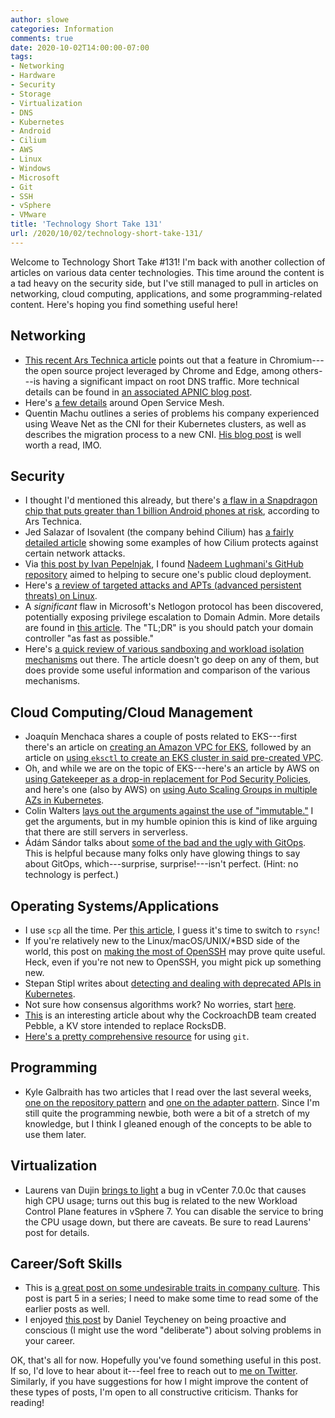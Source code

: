 ```yaml
---
author: slowe
categories: Information
comments: true
date: 2020-10-02T14:00:00-07:00
tags:
- Networking
- Hardware
- Security
- Storage
- Virtualization
- DNS
- Kubernetes
- Android
- Cilium
- AWS
- Linux
- Windows
- Microsoft
- Git
- SSH
- vSphere
- VMware
title: 'Technology Short Take 131'
url: /2020/10/02/technology-short-take-131/
---
```


Welcome to Technology Short Take #131! I'm back with another collection of articles on various data center technologies. This time around the content is a tad heavy on the security side, but I've still managed to pull in articles on networking, cloud computing, applications, and some programming-related content. Here's hoping you find something useful here!<!--more-->

## Networking

* [This recent Ars Technica article][link-3] points out that a feature in Chromium---the open source project leveraged by Chrome and Edge, among others---is having a significant impact on root DNS traffic. More technical details can be found in [an associated APNIC blog post][link-4].
* Here's [a few details][link-11] around Open Service Mesh.
* Quentin Machu outlines a series of problems his company experienced using Weave Net as the CNI for their Kubernetes clusters, as well as describes the migration process to a new CNI. [His blog post][link-18] is well worth a read, IMO.

## Security

* I thought I'd mentioned this already, but there's [a flaw in a Snapdragon chip that puts greater than 1 billion Android phones at risk][link-8], according to Ars Technica.
* Jed Salazar of Isovalent (the company behind Cilium) has [a fairly detailed article][link-12] showing some examples of how Cilium protects against certain network attacks.
* Via [this post by Ivan Pepelnjak][link-15], I found [Nadeem Lughmani's GitHub repository][link-16] aimed to helping to secure one's public cloud deployment.
* Here's [a review of targeted attacks and APTs (advanced persistent threats) on Linux][link-20].
* A _significant_ flaw in Microsoft's Netlogon protocol has been discovered, potentially exposing privilege escalation to Domain Admin. More details are found in [this article][link-25]. The "TL;DR" is you should patch your domain controller "as fast as possible."
* Here's [a quick review of various sandboxing and workload isolation mechanisms][link-29] out there. The article doesn't go deep on any of them, but does provide some useful information and comparison of the various mechanisms.

## Cloud Computing/Cloud Management

* Joaquín Menchaca shares a couple of posts related to EKS---first there's an article on [creating an Amazon VPC for EKS][link-6], followed by an article on [using `eksctl` to create an EKS cluster in said pre-created VPC][link-7].
* Oh, and while we are on the topic of EKS---here's an article by AWS on [using Gatekeeper as a drop-in replacement for Pod Security Policies][link-26], and here's one (also by AWS) on [using Auto Scaling Groups in multiple AZs in Kubernetes][link-27].
* Colin Walters [lays out the arguments against the use of "immutable."][link-10] I get the arguments, but in my humble opinion this is kind of like arguing that there are still servers in serverless.
* Ádám Sándor talks about [some of the bad and the ugly with GitOps][link-19]. This is helpful because many folks only have glowing things to say about GitOps, which---surprise, surprise!---isn't perfect. (Hint: no technology is perfect.)

## Operating Systems/Applications

* I use `scp` all the time. Per [this article][link-9], I guess it's time to switch to `rsync`!
* If you're relatively new to the Linux/macOS/UNIX/\*BSD side of the world, this post on [making the most of OpenSSH][link-17] may prove quite useful. Heck, even if you're not new to OpenSSH, you might pick up something new.
* Stepan Stipl writes about [detecting and dealing with deprecated APIs in Kubernetes][link-21].
* Not sure how consensus algorithms work? No worries, start [here][link-24].
* [This][link-28] is an interesting article about why the CockroachDB team created Pebble, a KV store intended to replace RocksDB.
* [Here's a pretty comprehensive resource][link-30] for using `git`.

## Programming

* Kyle Galbraith has two articles that I read over the last several weeks, [one on the repository pattern][link-13] and [one on the adapter pattern][link-14]. Since I'm still quite the programming newbie, both were a bit of a stretch of my knowledge, but I think I gleaned enough of the concepts to be able to use them later.

## Virtualization

* Laurens van Dujin [brings to light][link-5] a bug in vCenter 7.0.0c that causes high CPU usage; turns out this bug is related to the new Workload Control Plane features in vSphere 7. You can disable the service to bring the CPU usage down, but there are caveats. Be sure to read Laurens' post for details.

## Career/Soft Skills

* This is [a great post on some undesirable traits in company culture][link-22]. This post is part 5 in a series; I need to make some time to read some of the earlier posts as well.
* I enjoyed [this post][link-23] by Daniel Teycheney on being proactive and conscious (I might use the word "deliberate") about solving problems in your career.

OK, that's all for now. Hopefully you've found something useful in this post. If so, I'd love to hear about it---feel free to reach out to [me on Twitter][link-99]. Similarly, if you have suggestions for how I might improve the content of these types of posts, I'm open to all constructive criticism. Thanks for reading!

[link-3]: https://arstechnica.com/gadgets/2020/08/a-chrome-feature-is-creating-enormous-load-on-global-root-dns-servers/
[link-4]: https://blog.apnic.net/2020/08/21/chromiums-impact-on-root-dns-traffic/
[link-5]: https://vdr.one/vmware-vcenter-7-0-0c-high-cpu-usage/
[link-6]: https://medium.com/@Joachim8675309/create-an-amazon-vpc-for-eks-597481514bcc
[link-7]: https://medium.com/@Joachim8675309/create-eks-with-an-existing-vpc-8e31d95ccc5b
[link-8]: https://arstechnica.com/information-technology/2020/08/snapdragon-chip-flaws-put-1-billion-android-phones-at-risk-of-data-theft/
[link-9]: https://fedoramagazine.org/scp-users-migration-guide-to-rsync/
[link-10]: https://blog.verbum.org/2020/08/22/immutable-%e2%86%92-reprovisionable-anti-hysteresis/
[link-11]: https://openservicemesh.io/blog/introducing-open-service-mesh/
[link-12]: https://cilium.io/blog/2020/06/29/cilium-kubernetes-cni-vulnerability/
[link-13]: https://dev.to/kylegalbraith/getting-familiar-with-the-awesome-repository-pattern--1ao3
[link-14]: https://blog.kylegalbraith.com/2018/06/29/how-to-use-the-excellent-adapter-pattern-and-why-you-should/
[link-15]: https://blog.ipspace.net/2020/09/aws-security-example.html
[link-16]: https://github.com/nadeemnet/NetworkingInPubClouds/tree/master/security
[link-17]: https://linuxconfig.org/how-to-make-the-most-of-openssh
[link-18]: https://blog.quentin-machu.fr/2020/08/07/our-breakup-with-weave-net/
[link-19]: https://blog.container-solutions.com/gitops-the-bad-and-the-ugly
[link-20]: https://securelist.com/an-overview-of-targeted-attacks-and-apts-on-linux/98440/
[link-21]: https://blog.doit-intl.com/kubernetes-how-to-automatically-detect-and-deal-with-deprecated-apis-f9a8fc23444c
[link-22]: https://daverog.com/2020/08/05/culture-eats-technology-for-breakfast/
[link-23]: https://blog.danielteycheney.com/posts/what-problems-do-you-want/
[link-24]: https://www.planetscale.com/blog/blog-series-consensus-algorithms-at-scale-1
[link-25]: https://www.secura.com/blog/zero-logon
[link-26]: https://aws.amazon.com/blogs/containers/using-gatekeeper-as-a-drop-in-pod-security-policy-replacement-in-amazon-eks/
[link-27]: https://aws.amazon.com/blogs/containers/amazon-eks-cluster-multi-zone-auto-scaling-groups/
[link-28]: https://www.cockroachlabs.com/blog/pebble-rocksdb-kv-store/
[link-29]: https://fly.io/blog/sandboxing-and-workload-isolation/
[link-30]: http://www-cs-students.stanford.edu/~blynn/gitmagic/
[link-99]: https://twitter.com/scott_lowe
